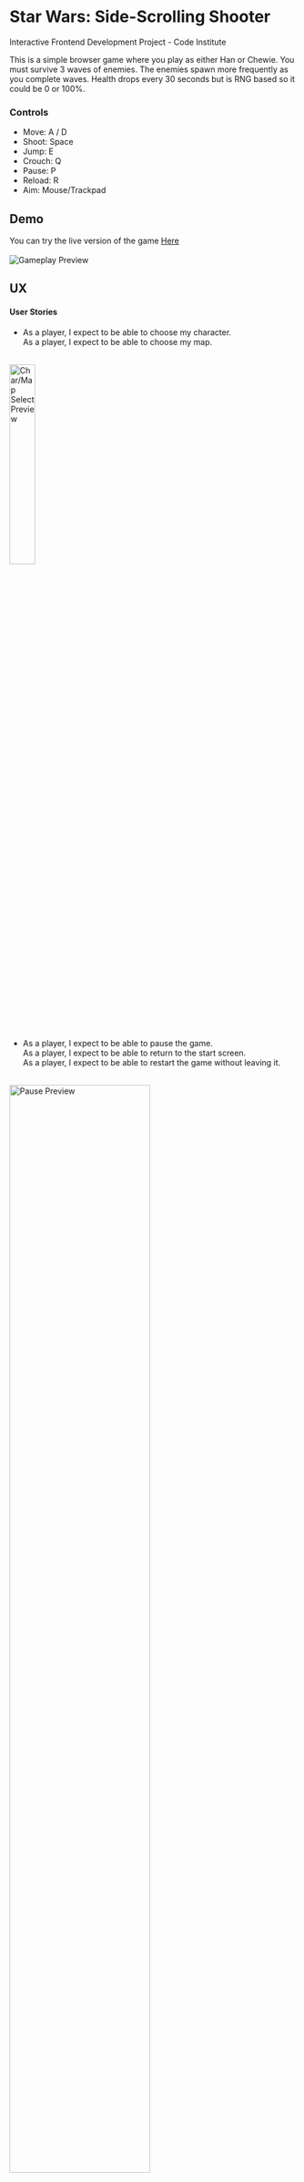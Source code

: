 # Star Wars: Side-Scrolling Shooter
Interactive Frontend Development Project - Code Institute

This is a simple browser game where you play as either Han or Chewie. You must survive 3 waves of enemies. 
The enemies spawn more frequently as you complete waves. Health drops every 30 seconds but is RNG based so it
could be 0 or 100%.

### Controls ###
- Move: A / D
- Shoot: Space
- Jump: E
- Crouch: Q
- Pause: P
- Reload: R
- Aim: Mouse/Trackpad

## Demo
You can try the live version of the game [Here](https://gazzamc.github.io/Milestone-Project-Two/)<br><br>
<img src="https://github.com/gazzamc/Milestone-Project-Two/raw/master/assets/images/gameplayCap.gif" alt="Gameplay Preview">

## UX

#### User Stories
- As a player, I expect to be able to choose my character.
<br/>As a player, I expect to be able to choose my map.<br><br>
<img src="https://github.com/gazzamc/Milestone-Project-Two/raw/master/assets/images/charSelCap.gif" alt="Char/Map Select Preview" width="30%">

- As a player, I expect to be able to pause the game.
<br/>As a player, I expect to be able to return to the start screen.
<br/>As a player, I expect to be able to restart the game without leaving it.<br><br>
<img src="https://github.com/gazzamc/Milestone-Project-Two/raw/master/assets/images/pauseMenuCap.gif" alt="Pause Preview" width="70%">

- As a player, I expect to be able to change the difficulty.<br><br>
<img src="https://github.com/gazzamc/Milestone-Project-Two/raw/master/assets/images/diffChangeCap.gif" alt="Difficulty Preview" width="50%">

- As a player, I expect access to the layout of the controls.<br><br>
<img src="https://github.com/gazzamc/Milestone-Project-Two/raw/master/assets/images/controlCap.gif" alt="Controls Preview" width="50%">

- As a player, I expect to be able to skip the intro credits.<br><br>
<img src="https://github.com/gazzamc/Milestone-Project-Two/raw/master/assets/images/skipIntroCap.gif" alt="Skip Intro Preview" width="70%">

#### Strategy
I wanted to create a simple game that was both fun and challenging. 
I also wanted it to be random enough so that every session wasn't exactly the same.

#### Scope
I wanted the user to have the choice in which character to play as well as the map/background. 
While the maps don't provide anything new other than change of scenary, I still feel it's a nice option to have. 
As I was developing the game I found that there was no right default for some of variables that set the difficulty. 
One setting could be too challenging for some people and not for others. 
So to counteract this I created the options dialog in the start screen. This allows the player to tailor the difficulty to their liking. 

The enemies are pretty basic, they move towards the player until they either die or hit said player. 
The only redeeming feature is that their aim is randomized within a certin range, 
so they can be pretty accurate occasionally. This adds some versatility to the gameplay.

I wanted the navigation to be as simple as possible. Three clicks and your into the game (Or One if you dont mind the default options).
In the game the pause menu is straight forward. It allows the user to restart, check controls and return to the start screen.

#### Structure
As it's a game, I went with a start menu when first visiting the website. 
This menu/Dialog along with the other dialogs (Pause, Game Over Screen) are created using jQuery and is dynamically added to the index.html, 
as you select the character/map these also get added to the index.html (both css/html). 
I wanted to keep the index.html as minimal as possible, It only holds the players UI, 
default CSS files, scripts and templates for the different game elements. 

Once in the game the enemies are spawned with jQuery using the template, 
the horizon moves when the player moves, using jQuery to adjust the inline position. 
Bullets are also spawned using this method and are removed if it comes into contact with the enemy/player or goes out of bounds. 
Once the player dies/beats all waves the "Game Over" dialog is shown with statistics of that session and buttons to either retry, return to start screen.

#### Skeleton

#### Surface
I wanted to keep the colours close to the Star Wars theme, so I went with a combination of gold/yellow, white/cream and black. 
Using rgba() (opacity) in the CSS I experimented with the different shades of these colours. I think the end result is consistent
and gives the Star Wars feel.

## Features

- The player can choose betweem two characters, Han or Chewie.
- The enemies spawn based on the time, the difficulty increases the longer you survive.
- Players can choose which map/background they want from the start menu.
- Players can pause and reset the game using the pause menu as well return to the start menu.
- You can view the controls via the pause menu or start screen.
- You can skip the intro credits using the checkbox in the start screen.
- Players can move, shoot and dodge when controlling the character.
- Every 30 seconds health spawns based on the users position.
- The enemies aim randomly (within a range), which makes it more challenging when trying to figure out where to move.
- The UI keeps track of your Bullets/Score and Combos.
- The "Game Over" dialog gives the player their stats for that session. Enemies spawned, waves completed, highests combo and final score.
- If the player is out of ammo and tries to shoot, a message will pop up to say they're out of ammo.
- The player has the option to adjust some of the variables in the start menu, such as spawn rate of health/enemies.

### Features left to Implement

- I wanted to add different types of enemies that would deal different amounts of damage and make the player use the animations a bit more.
- I wanted to add a boss fight between rounds.
- I was thinking of adding a life system, the player would have 3 lives which would be represented in the UI. The game would reset if you died until the lives were gone.
- It would have been nice to have different perks for the two different characters.
- I wanted to implement a leaderboard that would show up on the "Game Over" screen [If completed all waves]. 
This would show the top 20 scores with a username.

## Technologies Used

- [HTML5](https://en.wikipedia.org/wiki/HTML5)
    - I used **HTML5** to layout the basic structure of the game.

- [CSS3](https://en.wikipedia.org/wiki/Cascading_Style_Sheets)
    - I used **CSS3** to add custom styles, positioning of the HTML elements and animations.

- [JQuery](https://jquery.com)
    - I used **JQuery** to manipulate the DOM and dynamically add/remove elements.

- [JQueryUI](https://jqueryui.com/)
    - I used **JQueryUI** for the dialogs.

- [Javascript](https://www.javascript.com/)
    - I used **Javascript** for functions, loops, intervals and many other things.


## Testing
This game isn't intended for mobiles devices, or devices without a mouse/keyboard. 
So these were not considered when actively testing.

I tested the game in Chrome, Firefox and Edge. As I was developing the game I would use console.log() 
throughout the code to verify the code was running as intended. I would write a piece of code then debug, 
once it was running as intended I would move forward. Once I had a piece of code completed and tested,
I would then try and refactor it so it was easier to read/understand and more efficient.

In my first attempt of spawning the bullets I would append the bullet div within the blaster. 
This allowed the player to move the arm up and down and the bullet would fire at the pointed angle. 
Unfortunetly, when the player moved so did the bullet. 
To fix this I needed to spawn the bullet outside of the player div and move it to the position of the barrel using jQuery. 
The next issue I ran into was the animation, 
since I used CSS3 to animate the bullet I could not change the angle (top parameter witin the CSS class) of the bullet when moving the arm, 
it just went horizontally off the screen.

In order to fix this I needed to change the animation to a jQuery animation. 
This allowed me to dynamically change the angle(climb) of the bullet. 
I then added some if statements to determine the trajectory based on the players arm and adjusted the bullet angle. 
It's not a perfect solution, but it no longer moves with the player and I was able to re-use this method for the enemy troopers.

 
#### Known Bugs:
- Text-shadow doesnt show on announce/wave text on Edge Browser.

- Shooting enemies as soon as they spawn doesnt deal damage. 
I'm sure its due to the outOfBounds function clearing the bullet before the hit is detected. 
This seems to be an occasianal bug as it can deal damage the odd time. 
I can probably fix this by extending the innerWidth in the if statement, 
but I think it prevents people from spawn killing enemies before they appear on screen.

- Sometimes the hit detection can lag behind. Since the interval time is the lowest in can be at 1ms I can probably rule that out, 
I think it may be a limitation of the collision detection(if statement) or even just the way I use the divs as hit boxes. 
For now it's acceptable and adds a bit of a timing challenge. It isn't perfect but close enough.

- The bullet angle isn't correct on some shots for both the enemy and player. 
I'm using an if statement to determine the angle of the bullet based on the angle of the player/enemies arm. 
It can be improved but since I spent a good few days on it at this point I think it's acceptable at the moment and certainly 
isn't as off as it was before I implemented this check.

## Deployment
The website was deployed/hosted on GitHub pages, the following is the process in which I took to deploy it.

#### GitHub Pages

1. On the repo page of the project go to "Settings" tab.
2. Scroll down to GitHub pages.
3. Select "Master Branch" under the source dropdown.
4. A link to the deployed site should show up under the GitHub Pages section.

The master branch should be the root folder with the index.html present for the deployment to work correctly. 
Any changes pushed to GitHub will be updated on the deployed site.

#### Locally
To run the website from your local machine you can clone the project using the below command.

```
    git clone https://github.com/gazzamc/Milestone-Project-Two.git
```
Then open index.html in your browser of choice.


## Credits

### Content
- The Stormtrooper was created using codepen. The source can be found [here](https://codepen.io/gazzamc/pen/wvBprvQ)
- Chewie was created using codepen. The source can be found [here](https://codepen.io/gazzamc/pen/gObMePp)
- Han was created using codepen. The source can be found [here](https://codepen.io/gazzamc/pen/zYxbqaB)
- The Tatooine background was created using codepen. The source can be found [here](https://codepen.io/gazzamc/pen/JjoLyag)
- The Endor background was created using codepen. The source can be found [here](https://codepen.io/gazzamc/pen/qBEwQvo)

### Media
- No images were used in this project, everything was created using HTML/CSS3.

### Acknowledgements

- In order to keep both Javascript/jQuery tidy and not overuse HTML. I used the template element. 
This allowed me to clone different characters, maps with ease and made the game a bit more dynamic. 
I found this in Mozilla Documents [here](https://developer.mozilla.org/en-US/docs/Web/HTML/Element/template).

- In order to clone the templates which were in the document fragments I used this example [here](https://stackoverflow.com/questions/15930706/html-template-tag-and-jquery).

- I found a basic example of collision detection in Mozilla Documents which really helped, [here](https://developer.mozilla.org/en-US/docs/Games/Techniques/2D_collision_detection).

- In order to get the arm movement to follow the mouse I followed this example on [Stack Overflow](https://stackoverflow.com/questions/22977862/calculating-angle-in-degrees-of-mouse-movement).

- In order to change the health value/width I needed to use the find() method on the jQuery object that was passed into my function. 
I found the example on Stack Overflow [here](https://stackoverflow.com/questions/25740616/unrecognized-expression-object-object-when-using).

- To add a bit of randomness to the enemies attacks/ health drops I generated a random number using the Math.Random() method. 
I found the example on Stack Overflow [here](https://stackoverflow.com/questions/13455042/random-number-between-negative-and-positive-value?lq=1)

- Due to the way I was retrieving the angle of the arm (grabbing the inline style) I needed to parse the digit of the degree from the style format. 
In order to do this I used a series of split(),join() methods following the example on Stack Overflow [here](https://stackoverflow.com/questions/650022/how-do-i-split-a-string-with-multiple-separators-in-javascript).

- When pausing the game I needed a way to stop the CSS3 animations, I was able to do so with this example [here](https://www.quackit.com/css/css3/properties/css_animation-play-state.cfm).

- When pausing I wanted to prevent the user from moving/shooting so I used this example on Stack Overflow [here](https://stackoverflow.com/questions/36454853/start-stop-keypress-event-jquery).

- Due to the way I had the enemies spawn and fire bullets using an interval. I needed to use a unique identifier for the id (I used the angle of the arm).
Since I couldnt reference this later I needed a way to find the enemy bullets in order to remove them. 
I used this example to find a partial match for an id using jQuery [here](https://stackoverflow.com/questions/32891807/jquery-wildcard-selector-starts-w-string-and-ends-w-variable).

- In order to do several things I needed to know when a CSS3 animation finished. I was able to do so using this example [here](https://stackoverflow.com/questions/49580666/check-if-an-css-animation-is-completed-with-jquery-or-js)